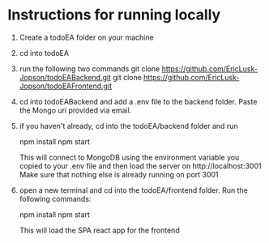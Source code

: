 # Instructions for running locally

1. Create a todoEA folder on your machine

2. cd into todoEA

3. run the following two commands
   git clone https://github.com/EricLusk-Jopson/todoEABackend.git
   git clone https://github.com/EricLusk-Jopson/todoEAFrontend.git

4. cd into todoEABackend and add a .env file to the backend folder. Paste the Mongo uri provided via email.

5. if you haven't already, cd into the todoEA/backend folder and run

   npm install
   npm start

   This will connect to MongoDB using the environment variable you copied to your .env file and then load the server on http://localhost:3001
   Make sure that nothing else is already running on port 3001

6. open a new terminal and cd into the todoEA/frontend folder. Run the following commands:

   npm install
   npm start

   This will load the SPA react app for the frontend
